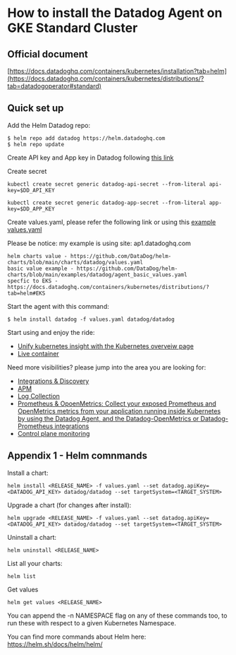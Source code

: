 # How to install the Datadog Agent on GKE Standard Cluster

Official document
--------
[https://docs.datadoghq.com/containers/kubernetes/installation?tab=helm](https://docs.datadoghq.com/containers/kubernetes/distributions/?tab=datadogoperator#standard)


Quick set up
--------
Add the Helm Datadog repo:
```
$ helm repo add datadog https://helm.datadoghq.com
$ helm repo update
```
Create API key and App key in Datadog following [this link](https://docs.datadoghq.com/account_management/api-app-keys)

Create secret
```
kubectl create secret generic datadog-api-secret --from-literal api-key=$DD_API_KEY
```
```
kubectl create secret generic datadog-app-secret --from-literal app-key=$DD_APP_KEY
```

Create values.yaml, please refer the following link or using this [example values.yaml](https://github.com/wwongpai/Observability/blob/main/agent/gke-standard/value.yaml)

Please be notice: my example is using site: ap1.datadoghq.com

```
helm charts value - https://github.com/DataDog/helm-charts/blob/main/charts/datadog/values.yaml
basic value example - https://github.com/DataDog/helm-charts/blob/main/examples/datadog/agent_basic_values.yaml
specfic to EKS - https://docs.datadoghq.com/containers/kubernetes/distributions/?tab=helm#EKS
```

Start the agent with this command:
```
$ helm install datadog -f values.yaml datadog/datadog
```

Start using and enjoy the ride:
- [Unify kubernetes insight with the Kubernetes overveiw page](https://www.datadoghq.com/blog/unify-kubernetes-insights-with-the-kubernetes-overview-page)
- [Live container](https://docs.datadoghq.com/infrastructure/livecontainers)

Need more visibilities? please jump into the area you are looking for:
- [Integrations & Discovery](https://docs.datadoghq.com/containers/kubernetes/integrations/?tab=kubernetesadv1)
- [APM](https://docs.datadoghq.com/containers/kubernetes/apm/?tab=helm)
- [Log Collection](https://docs.datadoghq.com/containers/kubernetes/log/?tab=helm)
- [Prometheus & OpoenMetrics: Collect your exposed Prometheus and OpenMetrics metrics from your application running inside Kubernetes by using the Datadog Agent, and the Datadog-OpenMetrics or Datadog-Prometheus integrations](https://docs.datadoghq.com/containers/kubernetes/prometheus/?tab=kubernetesadv2)
- [Control plane monitoring](https://docs.datadoghq.com/containers/kubernetes/control_plane/?tab=helm)

Appendix 1 - Helm comnmands
--------
Install a chart:
```
helm install <RELEASE_NAME> -f values.yaml --set datadog.apiKey=<DATADOG_API_KEY> datadog/datadog --set targetSystem=<TARGET_SYSTEM>
```
Upgrade a chart (for changes after install):
```
helm upgrade <RELEASE_NAME> -f values.yaml --set datadog.apiKey=<DATADOG_API_KEY> datadog/datadog --set targetSystem=<TARGET_SYSTEM>
```
Uninstall a chart:
```
helm uninstall <RELEASE_NAME>
```
List all your charts:
```
helm list
```
Get values
```
helm get values <RELEASE_NAME>
```
You can append the -n NAMESPACE flag on any of these commands too, to run these with respect to a given Kubernetes Namespace.

You can find more commands about Helm here: https://helm.sh/docs/helm/helm/




